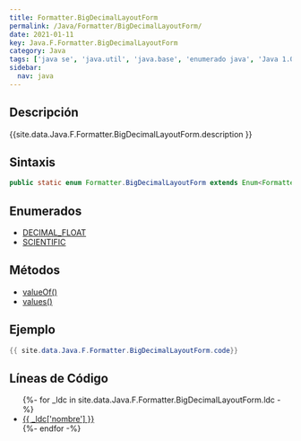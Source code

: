 ```yaml
---
title: Formatter.BigDecimalLayoutForm
permalink: /Java/Formatter/BigDecimalLayoutForm/
date: 2021-01-11
key: Java.F.Formatter.BigDecimalLayoutForm
category: Java
tags: ['java se', 'java.util', 'java.base', 'enumerado java', 'Java 1.0']
sidebar: 
  nav: java
---
```


## Descripción
{{site.data.Java.F.Formatter.BigDecimalLayoutForm.description }}

## Sintaxis
~~~java
public static enum Formatter.BigDecimalLayoutForm extends Enum<Formatter.BigDecimalLayoutForm>
~~~

## Enumerados
* [DECIMAL_FLOAT](/Java/Formatter/BigDecimalLayoutForm/DECIMAL_FLOAT)
* [SCIENTIFIC](/Java/Formatter/BigDecimalLayoutForm/SCIENTIFIC)

## Métodos
* [valueOf()](/Java/Formatter/BigDecimalLayoutForm/valueOf)
* [values()](/Java/Formatter/BigDecimalLayoutForm/values)

## Ejemplo
~~~java
{{ site.data.Java.F.Formatter.BigDecimalLayoutForm.code}}
~~~

## Líneas de Código
<ul>
{%- for _ldc in site.data.Java.F.Formatter.BigDecimalLayoutForm.ldc -%}
   <li>
       <a href="{{_ldc['url'] }}">{{ _ldc['nombre'] }}</a>
   </li>
{%- endfor -%}
</ul>
